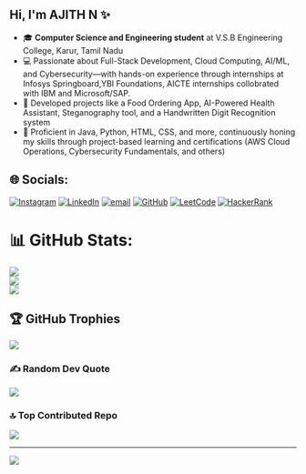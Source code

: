 ## Hi, I'm AJITH N ✨

- 🎓 **Computer Science and Engineering student** at V.S.B Engineering College, Karur, Tamil Nadu<br>
- 💻 Passionate about Full-Stack Development, Cloud Computing, AI/ML, and Cybersecurity—with hands-on experience through internships at Infosys Springboard,YBI Foundations, AICTE internships collobrated with IBM and Microsoft/SAP.<br>
- 🚀 Developed projects like a Food Ordering App, AI-Powered Health Assistant, Steganography tool, and a Handwritten Digit Recognition system<br>
- 🔧 Proficient in Java, Python, HTML, CSS, and more, continuously honing my skills through project-based learning and certifications (AWS Cloud Operations, Cybersecurity Fundamentals, and others)<br>

## 🌐 Socials:
[![Instagram](https://img.shields.io/badge/Instagram-%23E4405F.svg?logo=Instagram&logoColor=white)](https://instagram.com/ajithn_) [![LinkedIn](https://img.shields.io/badge/LinkedIn-%230077B5.svg?logo=linkedin&logoColor=white)](https://linkedin.com/in/ajith-n-bdcu1160) [![email](https://img.shields.io/badge/Email-D14836?logo=gmail&logoColor=white)](mailto:ajith04n@gmail.com) [![GitHub](https://img.shields.io/badge/GitHub-%23121011.svg?logo=GitHub&logoColor=white)](https://github.com/ajith04-n)
[![LeetCode](https://img.shields.io/badge/LeetCode-%23FFA116.svg?logo=LeetCode&logoColor=white)](https://leetcode.com/u/ajithn_) [![HackerRank](https://img.shields.io/badge/HackerRank-%232EC866.svg?logo=HackerRank&logoColor=white)](https://www.hackerrank.com/profile/ajith04n)

# 📊 GitHub Stats:
![](https://github-readme-stats.vercel.app/api?username=ajith04-n&theme=dark&hide_border=false&include_all_commits=false&count_private=false)<br/>
![](https://nirzak-streak-stats.vercel.app/?user=ajith04-n&theme=dark&hide_border=false)<br/>
![](https://github-readme-stats.vercel.app/api/top-langs/?username=ajith04-n&theme=dark&hide_border=false&include_all_commits=false&count_private=false&layout=compact)

## 🏆 GitHub Trophies
![](https://github-profile-trophy.vercel.app/?username=ajith04-n&theme=radical&no-frame=false&no-bg=false&margin-w=4)

### ✍️ Random Dev Quote
![](https://quotes-github-readme.vercel.app/api?type=vetical&theme=tokyonight)

### 🔝 Top Contributed Repo
![](https://github-contributor-stats.vercel.app/api?username=ajith04-n&limit=5&theme=tokyonight&combine_all_yearly_contributions=true)

---
[![](https://visitcount.itsvg.in/api?id=ajith04-n&icon=0&color=0)](https://visitcount.itsvg.in)

<!-- Proudly created with GPRM ( https://gprm.itsvg.in ) -->
